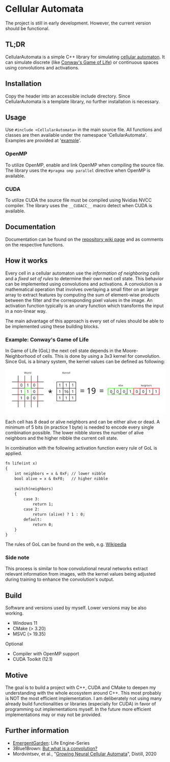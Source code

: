 # Cellular Automata

The project is still in early development. However, the current version should be functional.

<!-- (Gif?) -->

## TL;DR

CellularAutomata is a simple C++ library for simulating [cellular automaton](https://en.wikipedia.org/wiki/Cellular_automaton). It can simulate discrete (like [Conway's Game of Life](https://en.wikipedia.org/wiki/Conway%27s_Game_of_Life)) or continuous spaces using convolutions and activations.

## Installation

Copy the header into an accessible include directory. Since CellularAutomata is a template library, no further installation is necessary.

## Usage

Use `#include <CellularAutomata>` in the main source file. All functions and classes are then available under the namespace 'CellularAutomata'. Examples are provided at '[example](https://github.com/29th-Day/CellularAutomata/tree/main/example)'.

### OpenMP

To utilize OpenMP, enable and link OpenMP when compiling the source file. The library uses the `#pragma omp parallel` directive when OpenMP is available.

### CUDA

To utilize CUDA the source file must be compiled using Nvidias NVCC compiler. The library uses the `__CUDACC__` macro detect when CUDA is available.

## Documentation

Documentation can be found on the [repository wiki page](https://github.com/29th-Day/CellularAutomata/wiki) and as comments on the respective functions.


## How it works

Every cell in a cellular automaton use the *information of neighboring cells* and a *fixed set of rules* to determine their own next cell state. This behavior can be implemented using convolutions and activations. A convolution is a mathematical operation that involves overlaying a small filter on an larger array to extract features by computing the sum of element-wise products between the filter and the corresponding pixel values in the image. An activation function typically is an unary function which transforms the input in a non-linear way.

The main advantage of this approach is every set of rules should be able to be implemented using these building blocks.

### Example: Conway's Game of Life

In Game of Life (GoL) the next cell state depends in the Moore-Neighborhood of cells. This is done by using a 3x3 kernel for convolution. Since GoL is a binary system, the kernel values can be defined as following:

![Moore-Neighborhood * Kernel](Convolution_GameOfLife.jpeg)

Each cell has 8 dead or alive neighbors and can be either alive or dead. A minimum of 5 bits (in practice 1 byte) is needed to encode every single combination possible. The lower nibble stores the number of alive neighbors and the higher nibble the current cell state.

In combination with the following activation function every rule of GoL is applied.

```
fn life(int x)
{
    int neighbors = x & 0xF; // lower nibble
    bool alive = x & 0xF0;   // higher nibble

    switch(neighbors)
    {
        case 3:
            return 1;
        case 2:
            return (alive) ? 1 : 0;
        default:
            return 0;
    }
}
```

The rules of GoL can be found on the web, e.g. [Wikipedia](https://en.wikipedia.org/wiki/Conway's_Game_of_Life#Rules)

### Side note

This process is similar to how convolutional neural networks extract relevant information from images, with the kernel values being adjusted during training to enhance the convolution's output.

## Build

Software and versions used by myself. Lower versions may be also working.

- Windows 11
- CMake (> 3.20)
- MSVC (> 19.35)

Optional

- Compiler with OpenMP support
- CUDA Toolkit (12.1)

## Motive

The goal  is to build a project with C++, CUDA and CMake to deepen my understanding with the whole ecosystem around C++. This most probably is NOT the most efficient implementation. I am deliberately not using many already build functionalities or libraries (especially for CUDA) in favor of programming out implementations myself. In the future more efficient implementations may or may not be provided.

## Further information

- [EmergentGarden](https://www.youtube.com/@EmergentGarden/videos): Life Engine-Series
- 3Blue1Brown: [But what is a convolution?](https://youtu.be/KuXjwB4LzSA)
- Mordvintsev, et al., "[Growing Neural Cellular Automata](https://distill.pub/2020/growing-ca/)", Distill, 2020

